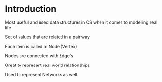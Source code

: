# Introduction

Most useful and used data structures in CS when it comes to modelling real life

Set of values that are related in a pair way

Each item is called a: Node (Vertex)

Nodes are connected with Edge's

Great to represent real world relationships

Used to represent Networks as well.
